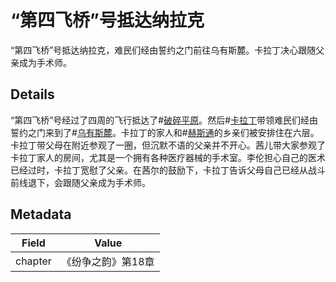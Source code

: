 # “第四飞桥”号抵达纳拉克
“第四飞桥”号抵达纳拉克，难民们经由誓约之门前往乌有斯麓。卡拉丁决心跟随父亲成为手术师。

## Details
“第四飞桥”号经过了四周的飞行抵达了#[破碎平原](locations/shattered-plains)。然后#[卡拉丁](characters/kaladin)带领难民们经由誓约之门来到了#[乌有斯麓](locations/urithiru)。卡拉丁的家人和#[赫斯通](locations/hearthstone)的乡亲们被安排住在六层。卡拉丁带父母在附近参观了一圈，但沉默不语的父亲并不开心。茜儿带大家参观了卡拉丁家人的房间，尤其是一个拥有各种医疗器械的手术室。李伦担心自己的医术已经过时，卡拉丁宽慰了父亲。在茜尔的鼓励下，卡拉丁告诉父母自己已经从战斗前线退下，会跟随父亲成为手术师。

## Metadata
| Field | Value |
| ----- | ----- |
| chapter | 《纷争之韵》第18章 |
